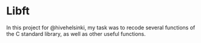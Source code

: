 # Libft
In this project for @hivehelsinki, my task was to recode several functions of the C standard library, as well as other useful functions.
